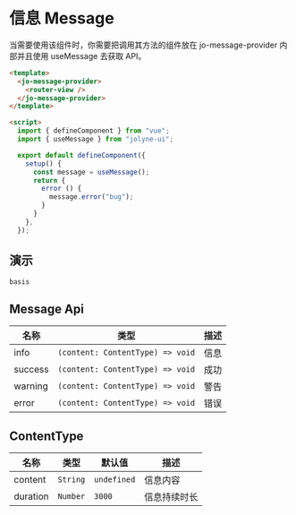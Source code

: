 # 信息 Message

<jo-alert type="warning" title="注意">
 当需要使用该组件时，你需要把调用其方法的组件放在 jo-message-provider 内部并且使用 useMessage 去获取 API。
</jo-alert>

<p></p>

```html
<template>
  <jo-message-provider>
    <router-view />
  </jo-message-provider>
</template>

<script>
  import { defineComponent } from "vue";
  import { useMessage } from "jolyne-ui";

  export default defineComponent({
    setup() {
      const message = useMessage();
      return {
        error () {
          message.error("bug");
        }
      }
    },
  });
```

## 演示

```demo
basis
```

## Message Api

| 名称    | 类型                             | 描述 |
| ------- | -------------------------------- | ---- |
| info    | `(content: ContentType) => void` | 信息 |
| success | `(content: ContentType) => void` | 成功 |
| warning | `(content: ContentType) => void` | 警告 |
| error   | `(content: ContentType) => void` | 错误 |

## ContentType

| 名称    | 类型     | 默认值      | 描述     |
| ------- | -------- | ----------- | -------- |
| content | `String` | `undefined` | 信息内容 |
| duration | `Number` | `3000` | 信息持续时长 |
